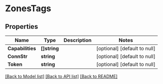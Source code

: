 # ZonesTags

## Properties

Name | Type | Description | Notes
------------ | ------------- | ------------- | -------------
**Capabilities** | **[]string** |  | [optional] [default to null]
**ConnStr** | **string** |  | [optional] [default to null]
**Token** | **string** |  | [optional] [default to null]

[[Back to Model list]](../README.md#documentation-for-models) [[Back to API list]](../README.md#documentation-for-api-endpoints) [[Back to README]](../README.md)

